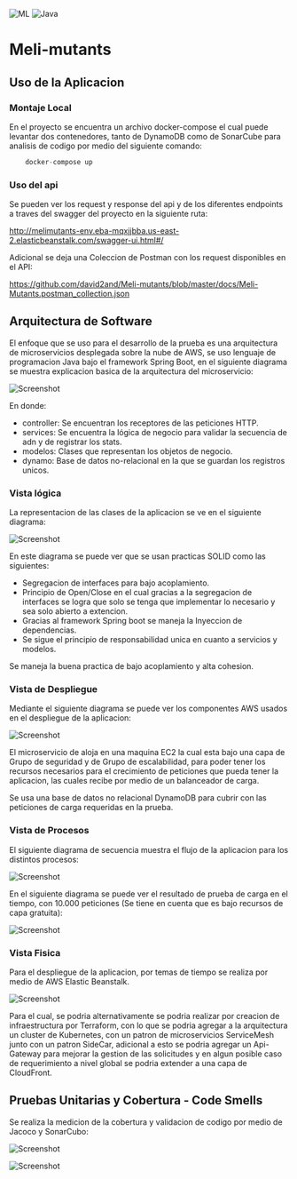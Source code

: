 ![ML](https://img.shields.io/badge/ML-Marcado%20Libre-yellow)
![Java](https://img.shields.io/badge/Java-1.8-brightgreen)

# Meli-mutants

## Uso de la Aplicacion

### Montaje Local

En el proyecto se encuentra un archivo docker-compose el cual puede levantar dos contenedores, tanto de DynamoDB como de SonarCube para analisis de codigo por medio del siguiente comando:
```java
	docker-compose up
```

### Uso del api

Se pueden ver los request y response del api y de los diferentes endpoints a traves del swagger del proyecto en la siguiente ruta:

http://melimutants-env.eba-mqxjjbba.us-east-2.elasticbeanstalk.com/swagger-ui.html#/

Adicional se deja una Coleccion de Postman con los request disponibles en el API:

https://github.com/david2and/Meli-mutants/blob/master/docs/Meli-Mutants.postman_collection.json


## Arquitectura de Software

El enfoque que se uso para el desarrollo de la prueba es una arquitectura de microservicios desplegada sobre la nube de AWS, se uso lenguaje de programacion Java bajo el framework Spring Boot, en el siguiente diagrama se muestra explicacion basica de la arquitectura del microservicio:

![Screenshot](https://github.com/david2and/Meli-mutants/blob/master/docs/resources/BasicArchitecture.png?raw=true)

En donde:
* controller: Se encuentran los receptores de las peticiones HTTP.
* services: Se encuentra la lógica de negocio para validar la secuencia de adn y de registrar los stats.
* modelos: Clases que representan los objetos de negocio.
* dynamo: Base de datos no-relacional en la que se guardan los registros unicos.

### Vista lógica

La representacion de las clases de la aplicacion se ve en el siguiente diagrama:

![Screenshot](https://github.com/david2and/Meli-mutants/blob/master/docs/resources/ClassDiagram.png?raw=true)

En este diagrama se puede ver que se usan practicas SOLID como las siguientes:
* Segregacion de interfaces para bajo acoplamiento.
* Principio de Open/Close en el cual gracias a la segregacion de interfaces se logra que solo se tenga que implementar lo necesario y sea solo abierto a extencion.
* Gracias al framework Spring boot se maneja la Inyeccion de dependencias.
* Se sigue el principio de responsabilidad unica en cuanto a servicios y modelos.

Se maneja la buena practica de bajo acoplamiento y alta cohesion.

### Vista de Despliegue

Mediante el siguiente diagrama se puede ver los componentes AWS usados en el despliegue de la aplicacion:

![Screenshot](https://github.com/david2and/Meli-mutants/blob/master/docs/resources/AWS%20Components.png?raw=true)

El microservicio de aloja en una maquina EC2 la cual esta bajo una capa de Grupo de seguridad y de Grupo de escalabilidad, para poder tener los recursos necesarios para el crecimiento de peticiones que pueda tener la aplicacion, las cuales recibe por medio de un balanceador de carga.

Se usa una base de datos no relacional DynamoDB para cubrir con las peticiones de carga requeridas en la prueba.

### Vista de Procesos

El siguiente diagrama de secuencia muestra el flujo de la aplicacion para los distintos procesos:

![Screenshot](https://github.com/david2and/Meli-mutants/blob/master/docs/resources/SecuenceDiagram.png?raw=true)

En el siguiente diagrama se puede ver el resultado de prueba de carga en el tiempo, con 10.000 peticiones (Se tiene en cuenta que es bajo recursos de capa gratuita):

![Screenshot](https://github.com/david2and/Meli-mutants/blob/master/docs/resources/ReportOverTime.PNG?raw=true)

### Vista Fisica

Para el despliegue de la aplicacion, por temas de tiempo se realiza por medio de AWS Elastic Beanstalk.

![Screenshot](https://github.com/david2and/Meli-mutants/blob/master/docs/resources/elastic-beanstalk.jpg?raw=true)

Para el cual, se podria alternativamente se podria realizar por creacion de infraestructura por Terraform, con lo que se podria agregar a la arquitectura un cluster de Kubernetes, con un patron de microservicios ServiceMesh junto con un patron SideCar, adicional a esto se podria agregar un Api-Gateway para mejorar la gestion de las solicitudes y en algun posible caso de requerimiento a nivel global se podria extender a una capa de CloudFront.

## Pruebas Unitarias y Cobertura - Code Smells
Se realiza la medicion de la cobertura y validacion de codigo por medio de Jacoco y SonarCubo:

![Screenshot](https://github.com/david2and/Meli-mutants/blob/master/docs/resources/Coverage.PNG?raw=true)

![Screenshot](https://github.com/david2and/Meli-mutants/blob/master/docs/resources/CoveragePorcentage.PNG?raw=true)





